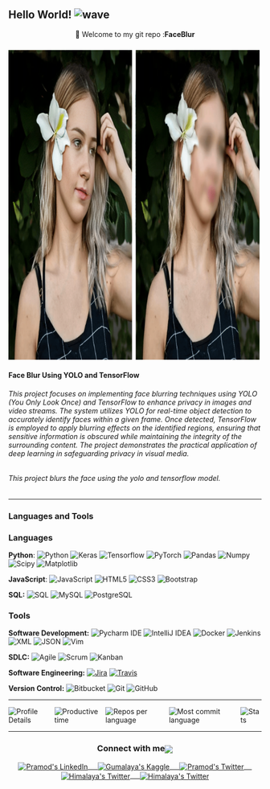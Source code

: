 ## Hello World! <img alt="wave" src="https://raw.githubusercontent.com/MartinHeinz/MartinHeinz/master/wave.gif" width="30px">

<div align="center"> 🚀 Welcome to my git repo :<b>FaceBlur</b></div>

#####   
<img src="https://github.com/himalayaashish/FaceBlur/blob/main/work-7.png?raw=true" alt="Text Summarization" width="500"/>


#### Face Blur Using YOLO and TensorFlow
###### This project focuses on implementing face blurring techniques using YOLO (You Only Look Once) and TensorFlow to enhance privacy in images and video streams. The system utilizes YOLO for real-time object detection to accurately identify faces within a given frame. Once detected, TensorFlow is employed to apply blurring effects on the identified regions, ensuring that sensitive information is obscured while maintaining the integrity of the surrounding content. The project demonstrates the practical application of deep learning in safeguarding privacy in visual media.

###### This project blurs the face using the yolo and tensorflow model.

---

### Languages and Tools 

### Languages
  **Python**:
  ![Python](https://img.shields.io/badge/-Python-black?style=flat&logo=python)
  ![Keras](https://img.shields.io/badge/-Keras-D00000?style=flat&logo=Keras)
  ![Tensorflow](https://img.shields.io/badge/-Tensorflow-gray?style=flat&logo=tensorflow)
  ![PyTorch](https://img.shields.io/badge/-PyTorch-EE4C2C?style=flat&logo=PyTorch&logoColor=white)
  ![Pandas](https://img.shields.io/badge/-Pandas-150458?style=flat&logo=Pandas)
  ![Numpy](https://img.shields.io/badge/-Numpy-lightgray?style=flat&logo=Numpy&logoColor=white)
  ![Scipy](https://img.shields.io/badge/-Scipy-blue?style=flat&logo=Scipy&logoColor=white)
  ![Matplotlib](https://img.shields.io/badge/-Matplotlib-black?style=flat&logo=Matplotlib&logoColor=white)

  **JavaScript**: 
  ![JavaScript](https://img.shields.io/badge/-JavaScript-black?style=flat&logo=javascript)
  ![HTML5](https://img.shields.io/badge/-HTML5-E34F26?style=flat&logo=html5&logoColor=white) 
  ![CSS3](https://img.shields.io/badge/-CSS3-1572B6?style=flat&logo=css3) 
  ![Bootstrap](https://img.shields.io/badge/-Bootstrap-purple?style=flat&logo=bootstrap) 

  **SQL:**
  ![SQL](https://img.shields.io/badge/-SQL-orange?style=flat&logo=sql)
  ![MySQL](https://img.shields.io/badge/-MySQL-lightgray?style=flat&logo=mysql)
  ![PostgreSQL](https://img.shields.io/badge/-PostgreSQL-blue?style=flat&logo=postgresql)

### Tools

**Software Development:**
![Pycharm IDE](https://img.shields.io/badge/PyCharm-000000?logo=PyCharm&logoColor=white)
![IntelliJ IDEA](https://img.shields.io/badge/-red?style=flat&logo=IntelliJ-IDEA&logoColor=white)
![Docker](https://img.shields.io/badge/-2496ED?style=flat&logo=Docker&logoColor=white)
![Jenkins](https://img.shields.io/badge/Jenkins-gray?style=flat&logo=jenkins) 
![XML](https://img.shields.io/badge/-XML-orange?style=flat&logo=xml)
![JSON](https://img.shields.io/badge/-JSON-lightgray?style=flat&logo=json)
![Vim](https://img.shields.io/badge/-019733?style=flat&logo=Vim&logoColor=white)

**SDLC:**
![Agile](https://img.shields.io/badge/Agile-blue?style=flat&logo=Agile&logoColor=white) ![Scrum](https://img.shields.io/badge/Scrum-green?style=flat&logo=Scrum&logoColor=white) ![Kanban](https://img.shields.io/badge/Kanban-red?style=flat&logo=Kanban&logoColor=white)

**Software Engineering:**
[![Jira](https://img.shields.io/badge/-Jira-0052CC?style=flat&logo=jira&logoColor=white&link=https://github.com/Quananhle)](https://github.com/Quananhle)
[![Travis](https://img.shields.io/badge/-Travis-red?style=flat&logo=travis&logoColor=white&link=https://github.com/Quananhle)](https://github.com/Quananhle) 

**Version Control:**
![Bitbucket](https://img.shields.io/badge/-Bitbucket-blue?style=flat&logo=bitbucket)
![Git](https://img.shields.io/badge/-Git-black?style=flat&logo=git) 
![GitHub](https://img.shields.io/badge/-GitHub-181717?style=flat&logo=github)

---


<!--START_SECTION:waka-->
<div style="display: flex; justify-content: space-between; align-items: center;">
  <img src="http://github-profile-summary-cards.vercel.app/api/cards/profile-details?username=himalayaashish&theme=apprentice" alt="Profile Details" />
  <img src="http://github-profile-summary-cards.vercel.app/api/cards/productive-time?username=himalayaashish&theme=apprentice&utcOffset=8" alt="Productive time" />
  <img align="left" src="http://github-profile-summary-cards.vercel.app/api/cards/repos-per-language?username=himalayaashish&theme=apprentice" alt="Repos per language" />
  <img align="left" src="http://github-profile-summary-cards.vercel.app/api/cards/most-commit-language?username=himalayaashish&theme=apprentice" alt="Most commit language" />
  <img align="center" src="http://github-profile-summary-cards.vercel.app/api/cards/stats?username=himalayaashish&theme=apprentice" alt="Stats" />
</div>


---
<div align="center">
  <h3 align="center">Connect with me<img align="center" src="https://github.com/rajput2107/rajput2107/blob/master/Assets/Handshake.gif" height="33px" /></h3> 
</div>
<p align="center">
 <a href="https://www.linkedin.com/in/himalayaashish/" target="blank">
  <img align="center" alt="Pramod's LinkedIn" width="30px" src="https://www.vectorlogo.zone/logos/linkedin/linkedin-icon.svg" /> &nbsp; &nbsp;
 </a>
 <a href="https://www.kaggle.com/himalayaashish" target="blank">
  <img align="center" alt="Gumalaya's Kaggle" width="60px" src="https://www.vectorlogo.zone/logos/kaggle/kaggle-ar21.svg" /> &nbsp; &nbsp;
 </a>
 <a href="https://twitter.com/himalayaashish" target="blank">
  <img align="center" alt="Pramod's Twitter" width="30px" src="https://www.vectorlogo.zone/logos/twitter/twitter-official.svg" /> &nbsp; &nbsp;
 </a>
 <a href="https://medium.com/@himalayaashish" target="blank">
  <img align="center" alt="Himalaya's Twitter" width="30px" src="https://www.vectorlogo.zone/logos/medium/medium-tile.svg" /> &nbsp; &nbsp;
 </a>
 </a>
 <a href="https://himalayaashish.com/" target="blank">
  <img align="center" alt="Himalaya's Twitter" width="30px" src="https://github.com/benc-uk/icon-collection/blob/master/azure-icons/Website-Power.svg" />
 </a>

